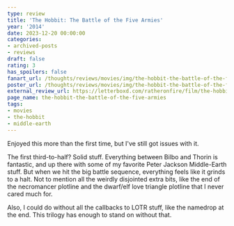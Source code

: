 ```yaml
---
type: review
title: 'The Hobbit: The Battle of the Five Armies'
year: '2014'
date: 2023-12-20 00:00:00
categories:
- archived-posts
- reviews
draft: false
rating: 3
has_spoilers: false
fanart_url: /thoughts/reviews/movies/img/the-hobbit-the-battle-of-the-five-armies_fanart.png
poster_url: /thoughts/reviews/movies/img/the-hobbit-the-battle-of-the-five-armies_poster.png
external_review_url: https://letterboxd.com/ratheronfire/film/the-hobbit-the-battle-of-the-five-armies/
page_name: the-hobbit-the-battle-of-the-five-armies
tags:
- movies
- the-hobbit
- middle-earth
---
```


Enjoyed this more than the first time, but I've still got issues with it.

The first third-to-half? Solid stuff. Everything between Bilbo and Thorin is fantastic, and up there with some of my favorite Peter Jackson Middle-Earth stuff. But when we hit the big battle sequence, everything feels like it grinds to a halt. Not to mention all the weirdly disjointed extra bits, like the end of the necromancer plotline and the dwarf/elf love triangle plotline that I never cared much for.

Also, I could do without all the callbacks to LOTR stuff, like the namedrop at the end. This trilogy has enough to stand on without that.

